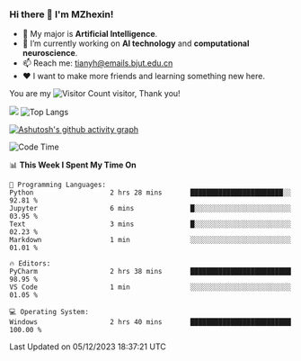 ### Hi there 👋 I'm MZhexin!

- 💬 My major is **Artificial Intelligence**.
- 🔭 I’m currently working on **AI technology** and **computational neuroscience**.
- 📫 Reach me: <tianyh@emails.bjut.edu.cn> 
- :heart: I want to make more friends and learning something new here.

You are my ![Visitor Count](https://profile-counter.glitch.me/MZhexin/count.svg) visitor, Thank you!

 ![](https://github-readme-stats.vercel.app/api?username=MZhexin&show_icons=true&theme=transparent) ![Top Langs](https://github-readme-stats.vercel.app/api/top-langs/?username=MZhexin&layout=compact&theme=tokyonight) 

[![Ashutosh's github activity graph](https://github-readme-activity-graph.vercel.app/graph?username=MZhexin)](https://github.com/ashutosh00710/github-readme-activity-graph)



<!--START_SECTION:waka-->
![Code Time](http://img.shields.io/badge/Code%20Time-161%20hrs%2016%20mins-blue)

📊 **This Week I Spent My Time On** 

```text
💬 Programming Languages: 
Python                   2 hrs 28 mins       ███████████████████████░░   92.81 % 
Jupyter                  6 mins              █░░░░░░░░░░░░░░░░░░░░░░░░   03.95 % 
Text                     3 mins              █░░░░░░░░░░░░░░░░░░░░░░░░   02.23 % 
Markdown                 1 min               ░░░░░░░░░░░░░░░░░░░░░░░░░   01.01 % 

🔥 Editors: 
PyCharm                  2 hrs 38 mins       █████████████████████████   98.95 % 
VS Code                  1 min               ░░░░░░░░░░░░░░░░░░░░░░░░░   01.05 % 

💻 Operating System: 
Windows                  2 hrs 40 mins       █████████████████████████   100.00 % 
```


 Last Updated on 05/12/2023 18:37:21 UTC
<!--END_SECTION:waka-->


